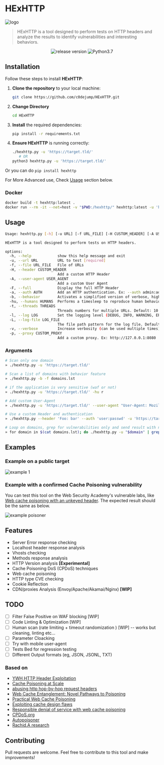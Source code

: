 # HExHTTP

![logo](./docs/_media/logo-v1.png)

> HExHTTP is a tool designed to perform tests on HTTP headers and analyze the results to identify vulnerabilities and interesting behaviors.

<div align="center">
<img src="https://img.shields.io/github/v/release/c0dejump/HExHTTP" alt="release version">
<img alt="Python3.7" src="https://img.shields.io/badge/Python-3.7+-informational">
</div>

## Installation


Follow these steps to install **HExHTTP**:

1. **Clone the repository** to your local machine:
   ```bash
   git clone https://github.com/c0dejump/HExHTTP.git
   ```
2. **Change Directory**   
   ```bash
   cd HExHTTP
   ```
3. **Install** the required dependencies:
   ```bash
   pip install -r requirements.txt
   ```
4. **Ensure HExHTTP** is running correctly:
   ```bash
   ./hexhttp.py -u 'https://target.tld/'
      # OR
   python3 hexhttp.py -u 'https://target.tld/'
   ```

Or you can do ```pip install hexhttp```

For More Advanced use, Check [Usage](#usage) section below.

### Docker

```bash
docker build -t hexhttp:latest .
docker run --rm -it --net=host -v "$PWD:/hexhttp/" hexhttp:latest -u 'https://target.tld/'
```

## Usage

```bash
Usage: hexhttp.py [-h] [-u URL] [-f URL_FILE] [-H CUSTOM_HEADER] [-A USER_AGENT] [-F] [-a AUTH] [-b] [-hu HUMANS] [-t THREADS] [-l LOG] [-L LOG_FILE] [-v] [-p CUSTOM_PROXY]

HExHTTP is a tool designed to perform tests on HTTP headers.

options:
  -h, --help            show this help message and exit
  -u, --url URL         URL to test [required]
  -f, --file URL_FILE   File of URLs
  -H, --header CUSTOM_HEADER
                        Add a custom HTTP Header
  -A, --user-agent USER_AGENT
                        Add a custom User Agent
  -F, --full            Display the full HTTP Header
  -a, --auth AUTH       Add an HTTP authentication. Ex: --auth admin:admin
  -b, --behavior        Activates a simplified version of verbose, highlighting interesting cache behaviors
  -hu, --humans HUMANS  Performs a timesleep to reproduce human behavior (Default: 0s) value: 'r' or 'random'
  -t, --threads THREADS
                        Threads numbers for multiple URLs. Default: 10
  -l, --log LOG         Set the logging level (DEBUG, INFO, WARNING, ERROR, CRITICAL)
  -L, --log-file LOG_FILE
                        The file path pattern for the log file. Default: logs/
  -v, --verbose         Increase verbosity (can be used multiple times)
  -p, --proxy CUSTOM_PROXY
                        Add a custom proxy. Ex: http://127.0.0.1:8080

```

### Arguments

```bash
# Scan only one domain
» ./hexhttp.py -u 'https://target.tld/'

# Scan a list of domains with behavior feature
» ./hexhttp.py -b -f domains.lst

# if the application is very sensitive (waf or not)
» ./hexhttp.py -u 'https://target.tld/' -hu r

# Add custom User-Agent
» ./hexhttp.py -u 'https://target.tld/' --user-agent "User-Agent: Mozilla/5.0 (X11; Ubuntu; Linux x86_64) Firefox/123.0-BugBounty"

# Use a custom Header and authentication
» ./hexhttp.py --header 'Foo: bar' --auth 'user:passwd' -u 'https://target.tld/' 

# Loop on domains, grep for vulnerabilities only and send result with notify (from projectdiscovery)
» for domain in $(cat domains.lst); do ./hexhttp.py -u "$domain" | grep -Eio "(INTERESTING|CONFIRMED)(.*)PAYLOAD.?:(.*){5,20}$" | notify -silent; done

```

## Examples

### Example on a public target
![example 1](./docs/_media/example_01.png)

### Example with a confirmed Cache Poisoning vulnerability
You can test this tool on the Web Security Academy's vulnerable labs, like [Web cache poisoning with an unkeyed header](https://portswigger.net/web-security/web-cache-poisoning/exploiting-design-flaws/lab-web-cache-poisoning-with-an-unkeyed-header). The expected result should be the same as below.

![example poisoner](./docs/_media/example_02.png)

## Features

- Server Error response checking
- Localhost header response analysis
- Vhosts checking
- Methods response analysis
- HTTP Version analysis **[Experimental]**
- Cache Poisoning DoS (CPDoS) techniques
- Web cache poisoning
- HTTP type CVE checking
- Cookie Reflection
- CDN/proxies Analysis (Envoy/Apache/Akamai/Nginx) **[WIP]**

## TODO

- [ ] Filter False Positive on WAF blocking [WIP]
- [ ] Code Linting & Optimization [WIP]
- [ ] Human scan (rate limiting + timeout randomization ) [WIP] -- works but cleaning, linting etc...
- [ ] Parameter Cloacking
- [ ] Try with mobile user-agent
- [ ] Tests Bed for regression testing
- [ ] Different Output formats (eg, JSON, JSONL, TXT)

### Based on
- [YWH HTTP Header Exploitation](https://blog.yeswehack.com/yeswerhackers/http-header-exploitation/)
- [Cache Poisoning at Scale](https://youst.in/posts/cache-poisoning-at-scale/)
- [abusing http hop-by-hop request headers](https://nathandavison.com/blog/abusing-http-hop-by-hop-request-headers)
- [Web Cache Entanglement: Novel Pathways to Poisoning](https://portswigger.net/research/web-cache-entanglement)
- [Practical Web Cache Poisoning](https://portswigger.net/research/practical-web-cache-poisoning)
- [Exploiting cache design flaws](https://portswigger.net/web-security/web-cache-poisoning/exploiting-design-flaws)
- [Responsible denial of service with web cache poisoning](https://portswigger.net/research/responsible-denial-of-service-with-web-cache-poisoning)
- [CPDoS.org](https://cpdos.org/)
- [Autopoisoner](https://github.com/Th0h0/autopoisoner)
- [Rachid.A research](https://zhero-web-sec.github.io/research-and-things/)

## Contributing

Pull requests are welcome. Feel free to contribute to this tool and make improvements!